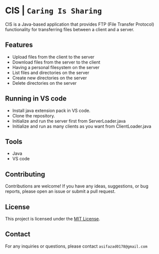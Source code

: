 # CIS | `Caring Is Sharing`

CIS is a Java-based application that provides FTP (File Transfer Protocol) functionality for transferring files between a client and a server.

## Features

- Upload files from the client to the server
- Download files from the server to the client
- Having a personal filesystem on the server
- List files and directories on the server
- Create new directories on the server
- Delete directories on the server

## Running in VS code

 - Install java extension pack in VS code.
 - Clone the repository.
 - Initialize and run the server first from ServerLoader.java  
 - Initialize and run as many clients as you want from ClientLoader.java 

## Tools 
- Java
- VS code 

## Contributing

Contributions are welcome! If you have any ideas, suggestions, or bug reports, please open an issue or submit a pull request.

## License

This project is licensed under the [MIT License](LICENSE).

## Contact

For any inquiries or questions, please contact `asifazad0178@gmail.com`